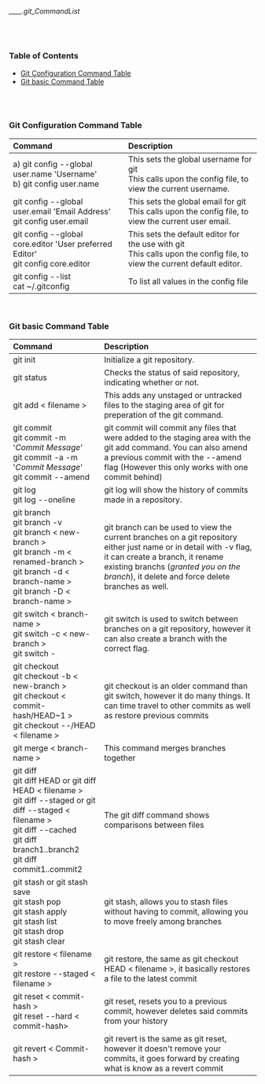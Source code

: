 ###### ____.git_CommandList

<br>
<!-- Table of Contents -->

### Table of Contents
- [Git Configuration Command Table](#git-configuration-command-table)
- [Git basic Command Table](#git-basic-command-table)

<br>
<br>

### **Git Configuration Command Table**
|Command|Description|
|:---|:---|
|a) git config --global user.name 'Username' <br> b) git config user.name|This sets the global username for git <br> This calls upon the config file, to view the current username.|
|git config --global user.email 'Email Address' <br> git config user.email|This sets the global email for git <br> This calls upon the config file, to view the current user email.|
|git config --global core.editor 'User preferred Editor' <br> git config core.editor|This sets the default editor for the use with git <br> This calls upon the config file, to view the current default editor.|
|git config --list <br> cat ~/.gitconfig|To list all values in the config file|

<br>

### **Git basic Command Table**
|Command|Description|
|:---|:---|
|git init|Initialize a git repository.|
|git status|Checks the status of said repository, indicating whether or not.|
|git add < filename >|This adds any unstaged or untracked files to the staging area of git for preperation of the git command.|
|git commit <br> git commit -m '_Commit Message_' <br> git commit -a -m '_Commit Message_' <br> git commit --amend|git commit will commit any files that were added to the staging area with the git add command. You can also amend a previous commit with the --amend flag (However this only works with one commit behind)|
|git log <br> git log --oneline|git log will show the history of commits made in a repository.|
|git branch <br> git branch -v  <br> git branch < new-branch > <br> git branch -m < renamed-branch > <br> git branch -d < branch-name > <br> git branch -D < branch-name >|git branch can be used to view the current branches on a git repository either just name or in detail with -v flag, it can create a branch, it rename existing branchs (_granted you on the branch_), it delete and force delete branches as well.|
|git switch < branch-name > <br> git switch -c < new-branch > <br> git switch - |git switch is used to switch between branches on a git repository, however it can also create a branch with the correct flag.|
|git checkout <br> git checkout -b < new-branch > <br> git checkout < commit-hash/HEAD~1 > <br> git checkout --/HEAD < filename > |git checkout is an older command than git switch, however it do many things. It can time travel to other commits as well as restore previous commits|
|git merge < branch-name  >|This command merges branches together|
|git diff <br> git diff HEAD or git diff HEAD < filename  > <br> git diff --staged or git diff --staged < filename  > <br> git diff --cached <br> git diff branch1..branch2 <br> git diff commit1..commit2|The git diff command shows comparisons between files|
|git stash or git stash save <br> git stash pop <br> git stash apply <br> git stash list <br> git stash drop <br> git stash clear |git stash, allows you to stash files without having to commit, allowing you to move freely among branches|
|git restore < filename > <br> git restore --staged < filename >|git restore, the same as git checkout HEAD < filename >, it basically restores a file to the latest commit|
|git reset < commit-hash ><br> git reset --hard < commit-hash>|git reset, resets you to a previous commit, however deletes said commits from your history|
|git revert < Commit-hash >|git revert is the same as git reset, however it doesn't remove your commits, it goes forward by creating what is know as a revert commit|
